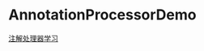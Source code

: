 # AnnotationProcessorDemo

[注解处理器学习](https://blog.csdn.net/weixin_43130724/article/details/96199820)
